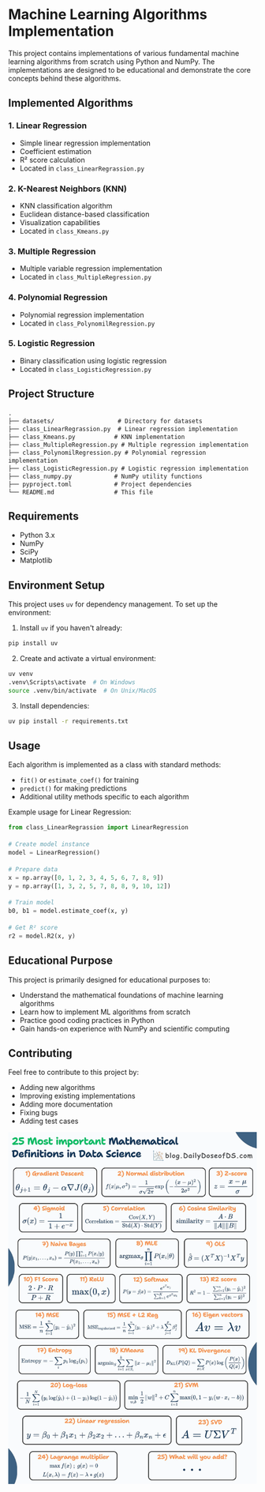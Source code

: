 # Machine Learning Algorithms Implementation

This project contains implementations of various fundamental machine learning algorithms from scratch using Python and NumPy. The implementations are designed to be educational and demonstrate the core concepts behind these algorithms.

## Implemented Algorithms

### 1. Linear Regression
- Simple linear regression implementation
- Coefficient estimation
- R² score calculation
- Located in `class_LinearRegrassion.py`

### 2. K-Nearest Neighbors (KNN)
- KNN classification algorithm
- Euclidean distance-based classification
- Visualization capabilities
- Located in `class_Kmeans.py`

### 3. Multiple Regression
- Multiple variable regression implementation
- Located in `class_MultipleRegression.py`

### 4. Polynomial Regression
- Polynomial regression implementation
- Located in `class_PolynomilRegression.py`

### 5. Logistic Regression
- Binary classification using logistic regression
- Located in `class_LogisticRegression.py`

## Project Structure

```
.
├── datasets/                  # Directory for datasets
├── class_LinearRegrassion.py  # Linear regression implementation
├── class_Kmeans.py           # KNN implementation
├── class_MultipleRegression.py # Multiple regression implementation
├── class_PolynomilRegression.py # Polynomial regression implementation
├── class_LogisticRegression.py # Logistic regression implementation
├── class_numpy.py            # NumPy utility functions
├── pyproject.toml            # Project dependencies
└── README.md                 # This file
```

## Requirements

- Python 3.x
- NumPy
- SciPy
- Matplotlib

## Environment Setup

This project uses `uv` for dependency management. To set up the environment:

1. Install `uv` if you haven't already:
```bash
pip install uv
```

2. Create and activate a virtual environment:
```bash
uv venv
.venv\Scripts\activate  # On Windows
source .venv/bin/activate  # On Unix/MacOS
```

3. Install dependencies:
```bash
uv pip install -r requirements.txt
```

## Usage

Each algorithm is implemented as a class with standard methods:
- `fit()` or `estimate_coef()` for training
- `predict()` for making predictions
- Additional utility methods specific to each algorithm

Example usage for Linear Regression:
```python
from class_LinearRegrassion import LinearRegression

# Create model instance
model = LinearRegression()

# Prepare data
x = np.array([0, 1, 2, 3, 4, 5, 6, 7, 8, 9])
y = np.array([1, 3, 2, 5, 7, 8, 8, 9, 10, 12])

# Train model
b0, b1 = model.estimate_coef(x, y)

# Get R² score
r2 = model.R2(x, y)
```

## Educational Purpose

This project is primarily designed for educational purposes to:
- Understand the mathematical foundations of machine learning algorithms
- Learn how to implement ML algorithms from scratch
- Practice good coding practices in Python
- Gain hands-on experience with NumPy and scientific computing

## Contributing

Feel free to contribute to this project by:
- Adding new algorithms
- Improving existing implementations
- Adding more documentation
- Fixing bugs
- Adding test cases


![Mathematical Definitions for Data Science](25%20Most%20Important%20Mathematical%20Definitions%20in%20DS.png "Math Definitions for DS")
